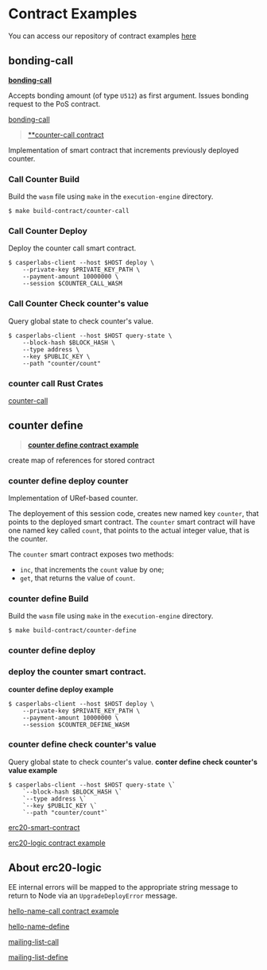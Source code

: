 Contract Examples
=================

You can access our repository of contract examples [here](https://github.com/CasperLabs/CasperLabs/tree/dev/execution-engine/contracts/examples)

bonding-call
------------
[**bonding-call**](https://github.com/CasperLabs/CasperLabs/blob/dev/execution-engine/contracts/examples/bonding-call/src/lib.rs)

Accepts bonding amount (of type `U512`) as first argument.
Issues bonding request to the PoS contract.


[bonding-call](https://docs.rs/casperlabs-contract-ffi/0.21.0/casperlabs_contract_ffi/all.html)

>[**counter-call contract](https://github.com/CasperLabs/CasperLabs/blob/dev/execution-engine/contracts/examples/bonding-call/src/lib.rs)

Implementation of smart contract that increments previously deployed counter.

### Call Counter Build

Build the `wasm` file using `make` in the `execution-engine` directory.
```
$ make build-contract/counter-call
```

### Call Counter Deploy

Deploy the counter call smart contract.
```
$ casperlabs-client --host $HOST deploy \
    --private-key $PRIVATE_KEY_PATH \
    --payment-amount 10000000 \
    --session $COUNTER_CALL_WASM
```

### Call Counter Check counter's value

Query global state to check counter's value.
```
$ casperlabs-client --host $HOST query-state \
    --block-hash $BLOCK_HASH \
    --type address \
    --key $PUBLIC_KEY \
    --path "counter/count"
```

### counter call Rust Crates
[counter-call](https://docs.rs/casperlabs-contract-ffi/0.21.0/casperlabs_contract_ffi/all.html) 


counter define
--------------
> [**counter define contract example**](https://github.com/CasperLabs/CasperLabs/blob/dev/execution-engine/contracts/examples/counter-define/src/lib.rs)

create map of references for stored contract

### counter define deploy counter

Implementation of URef-based counter.

The deployement of this session code, creates new named key `counter`, that points to the deployed smart contract. The `counter` smart contract will have one named key called `count`, that points to the actual integer value, that is the counter.

The `counter` smart contract exposes two methods:
- `inc`, that increments the `count` value by one;
- `get`, that returns the value of `count`.


### counter define Build

Build the `wasm` file using `make` in the `execution-engine` directory.

`$ make build-contract/counter-define`

### counter define deploy

### deploy the counter smart contract.


**counter define deploy example**

```shell
$ casperlabs-client --host $HOST deploy \
    --private-key $PRIVATE_KEY_PATH \
    --payment-amount 10000000 \
    --session $COUNTER_DEFINE_WASM
```

### counter define check  counter's value

Query global state to check counter's value.
**conter define check counter's value example**

```shell
$ casperlabs-client --host $HOST query-state \`
    `--block-hash $BLOCK_HASH \`
    `--type address \`
    `--key $PUBLIC_KEY \`
    `--path "counter/count"`
```


[erc20-smart-contract](https://github.com/CasperLabs/CasperLabs/tree/master/execution-engine/contracts/examples/erc20-smart-contract)

[erc20-logic contract example](https://github.com/CasperLabs/CasperLabs/tree/master/execution-engine/contracts/examples/erc20-logic)
## About erc20-logic
EE internal errors will be mapped to the appropriate string message to return to Node via an `UpgradeDeployError` message.

[hello-name-call contract example](https://github.com/CasperLabs/CasperLabs/tree/master/execution-engine/contracts/examples/hello-name-call)

[hello-name-define](https://github.com/CasperLabs/CasperLabs/tree/master/execution-engine/contracts/examples/hello-name-define)

[mailing-list-call](https://github.com/CasperLabs/CasperLabs/tree/master/execution-engine/contracts/examples/mailing-list-call)

[mailing-list-define](https://github.com/CasperLabs/CasperLabs/tree/master/execution-engine/contracts/examples/mailing-list-call)

